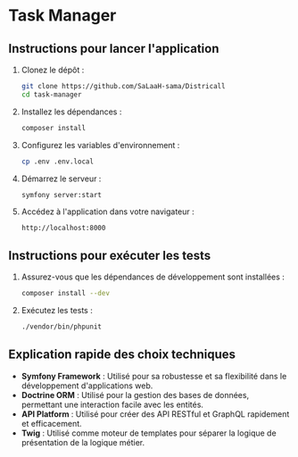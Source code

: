 # Task Manager

## Instructions pour lancer l'application

1. Clonez le dépôt :
    ```sh
    git clone https://github.com/SaLaaH-sama/Districall
    cd task-manager
    ```

2. Installez les dépendances :
    ```sh
    composer install
    ```

3. Configurez les variables d'environnement :
    ```sh
    cp .env .env.local
    ```

4. Démarrez le serveur :
    ```sh
    symfony server:start
    ```

5. Accédez à l'application dans votre navigateur :
    ```
    http://localhost:8000
    ```

## Instructions pour exécuter les tests

1. Assurez-vous que les dépendances de développement sont installées :
    ```sh
    composer install --dev
    ```

2. Exécutez les tests :
    ```sh
    ./vendor/bin/phpunit
    ```

## Explication rapide des choix techniques

- **Symfony Framework** : Utilisé pour sa robustesse et sa flexibilité dans le développement d'applications web.
- **Doctrine ORM** : Utilisé pour la gestion des bases de données, permettant une interaction facile avec les entités.
- **API Platform** : Utilisé pour créer des API RESTful et GraphQL rapidement et efficacement.
- **Twig** : Utilisé comme moteur de templates pour séparer la logique de présentation de la logique métier.
